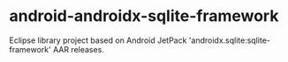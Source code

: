 # android-androidx-sqlite-framework
Eclipse library project based on Android JetPack 'androidx.sqlite:sqlite-framework' AAR releases. 

